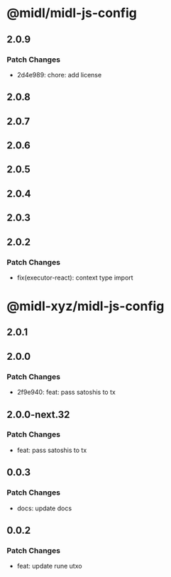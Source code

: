 # @midl/midl-js-config

## 2.0.9

### Patch Changes

- 2d4e989: chore: add license

## 2.0.8

## 2.0.7

## 2.0.6

## 2.0.5

## 2.0.4

## 2.0.3

## 2.0.2

### Patch Changes

- fix(executor-react): context type import

# @midl-xyz/midl-js-config

## 2.0.1

## 2.0.0

### Patch Changes

- 2f9e940: feat: pass satoshis to tx

## 2.0.0-next.32

### Patch Changes

- feat: pass satoshis to tx

## 0.0.3

### Patch Changes

- docs: update docs

## 0.0.2

### Patch Changes

- feat: update rune utxo
